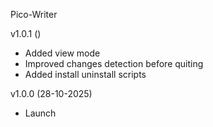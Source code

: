 Pico-Writer

v1.0.1 ()
- Added view mode
- Improved changes detection before quiting
- Added install uninstall scripts

v1.0.0 (28-10-2025)
- Launch